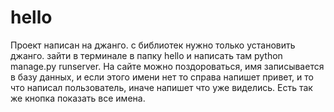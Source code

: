 # hello
Проект написан на джанго. с библиотек нужно только установить джанго. зайти в терминале в папку hello
и написать там python manage.py runserver. На сайте можно поздороваться, имя записывается в базу данных, и если этого имени 
нет то справа напишет привет, и то что написал пользователь, иначе напишет что уже виделись. Есть так же кнопка показать все имена.

